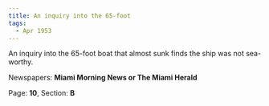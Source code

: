 ```yaml
---  
title: An inquiry into the 65-foot  
tags:  
  - Apr 1953  
---  
```

  
An inquiry into the 65-foot boat that almost sunk finds the ship was not sea-worthy.  
  
Newspapers: **Miami Morning News or The Miami Herald**  
  
Page: **10**, Section: **B** 
